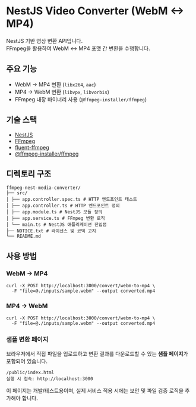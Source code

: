 # NestJS Video Converter (WebM <-> MP4)

NestJS 기반 영상 변환 API입니다.  
FFmpeg을 활용하여 WebM ↔ MP4 포맷 간 변환을 수행합니다.

## 주요 기능

- WebM → MP4 변환 (`libx264`, `aac`)
- MP4 → WebM 변환 (`libvpx`, `libvorbis`)
- FFmpeg 내장 바이너리 사용 (`@ffmpeg-installer/ffmpeg`)

## 기술 스택

- [NestJS](https://nestjs.com/)
- [FFmpeg](https://ffmpeg.org/)
- [fluent-ffmpeg](https://github.com/fluent-ffmpeg/node-fluent-ffmpeg)
- [@ffmpeg-installer/ffmpeg](https://github.com/eugeneware/ffmpeg-installer)

## 디렉토리 구조

```
ffmpeg-nest-media-converter/
├── src/
│ ├── app.controller.spec.ts # HTTP 엔드포인트 테스트
│ ├── app.controller.ts # HTTP 엔드포인트 정의
│ ├── app.module.ts # NestJS 모듈 정의
│ ├── app.service.ts # FFmpeg 변환 로직
│ └── main.ts # NestJS 애플리케이션 진입점
├── NOTICE.txt # 라이선스 및 코덱 고지
└── README.md
```

## 사용 방법

### WebM → MP4

```curl
curl -X POST http://localhost:3000/convert/webm-to-mp4 \
  -F "file=@./inputs/sample.webm" --output converted.mp4
```

### MP4 → WebM

```curl
curl -X POST http://localhost:3000/convert/webm-to-mp4 \
  -F "file=@./inputs/sample.webm" --output converted.mp4
```

### 샘플 변환 페이지

브라우저에서 직접 파일을 업로드하고 변환 결과를 다운로드할 수 있는 **샘플 페이지**가 포함되어 있습니다.

```
/public/index.html
실행 시 접속: http://localhost:3000
```

이 페이지는 개발/테스트용이며, 실제 서비스 적용 시에는 보안 및 파일 검증 로직을 추가해야 합니다.
